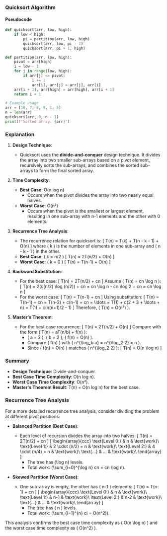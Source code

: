 ### Quicksort Algorithm

#### Pseudocode

```python
def quicksort(arr, low, high):
    if low < high:
        pi = partition(arr, low, high)
        quicksort(arr, low, pi - 1)
        quicksort(arr, pi + 1, high)

def partition(arr, low, high):
    pivot = arr[high]
    i = low - 1
    for j in range(low, high):
        if arr[j] <= pivot:
            i += 1
            arr[i], arr[j] = arr[j], arr[i]
    arr[i + 1], arr[high] = arr[high], arr[i + 1]
    return i + 1

# Example usage
arr = [10, 7, 8, 9, 1, 5]
n = len(arr)
quicksort(arr, 0, n - 1)
print(f"Sorted array: {arr}")
```

### Explanation

1. **Design Technique**:
    - Quicksort uses the **divide-and-conquer** design technique. It divides the array into two smaller sub-arrays based on a pivot element, recursively sorts the sub-arrays, and combines the sorted sub-arrays to form the final sorted array.

2. **Time Complexity**:
    - **Best Case**: O(n log n)
      - Occurs when the pivot divides the array into two nearly equal halves.
    - **Worst Case**: O(n²)
      - Occurs when the pivot is the smallest or largest element, resulting in one sub-array with n-1 elements and the other with 0 elements.

3. **Recurrence Tree Analysis**:
    - The recurrence relation for quicksort is:
      \[
      T(n) = T(k) + T(n - k - 1) + O(n)
      \]
      where \( k \) is the number of elements in one sub-array and \( n - k - 1 \) in the other.
    - **Best Case**: \( k = n/2 \)
      \[
      T(n) = 2T(n/2) + O(n)
      \]
    - **Worst Case**: \( k = 0 \)
      \[
      T(n) = T(n-1) + O(n)
      \]

4. **Backward Substitution**:
    - For the best case:
      \[
      T(n) = 2T(n/2) + cn
      \]
      Assume \( T(n) = cn \log n \):
      \[
      T(n) = 2(c(n/2) \log (n/2)) + cn = cn \log n - cn \log 2 + cn = cn \log n
      \]
    - For the worst case:
      \[
      T(n) = T(n-1) + cn
      \]
      Using substitution:
      \[
      T(n) = T(n-1) + cn = T(n-2) + c(n-1) + cn = \ldots = T(1) + c(2 + 3 + \ldots + n) = T(1) + c(n(n+1)/2 - 1)
      \]
      Therefore, \( T(n) = O(n²) \).

5. **Master's Theorem**:
    - For the best case recurrence:
      \[
      T(n) = 2T(n/2) + O(n)
      \]
      Compare with the form \( T(n) = aT(n/b) + f(n) \):
      - \( a = 2 \), \( b = 2 \), \( f(n) = O(n) \).
      - Compare \( f(n) \) with \( n^{\log_b a} = n^{\log_2 2} = n \).
      - Since \( f(n) = O(n) \) matches \( n^{\log_2 2} \):
        \[
        T(n) = O(n \log n)
        \]

### Summary
- **Design Technique**: Divide-and-conquer.
- **Best Case Time Complexity**: O(n log n).
- **Worst Case Time Complexity**: O(n²).
- **Master's Theorem Result**: T(n) = O(n log n) for the best case.

### Recurrence Tree Analysis

For a more detailed recurrence tree analysis, consider dividing the problem at different pivot positions:

- **Balanced Partition (Best Case)**:
  - Each level of recursion divides the array into two halves:
    \[
    T(n) = 2T(n/2) + cn
    \]
    \[
    \begin{array}{ccc}
    \text{Level 0:} & n & \text{work}\\
    \text{Level 1:} & 2 \cdot (n/2) = n & \text{work}\\
    \text{Level 2:} & 4 \cdot (n/4) = n & \text{work}\\
    \text{...} & ... & \text{work}\\
    \end{array}
    \]
    - The tree has \(\log n\) levels.
    - Total work: \(\sum_{i=0}^{\log n} cn = cn \log n\).

- **Skewed Partition (Worst Case)**:
  - One sub-array is empty, the other has \( n-1 \) elements:
    \[
    T(n) = T(n-1) + cn
    \]
    \[
    \begin{array}{ccc}
    \text{Level 0:} & n & \text{work}\\
    \text{Level 1:} & n-1 & \text{work}\\
    \text{Level 2:} & n-2 & \text{work}\\
    \text{...} & ... & \text{work}\\
    \end{array}
    \]
    - The tree has \( n \) levels.
    - Total work: \(\sum_{i=1}^{n} ci = O(n^2)\).

This analysis confirms the best case time complexity as \( O(n \log n) \) and the worst case time complexity as \( O(n^2) \).

